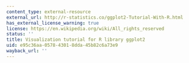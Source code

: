 ```yaml
---
content_type: external-resource
external_url: http://r-statistics.co/ggplot2-Tutorial-With-R.html
has_external_license_warning: true
license: https://en.wikipedia.org/wiki/All_rights_reserved
status: ''
title: Visualization tutorial for R library ggplot2
uid: e95c36aa-0578-4301-8dda-45b82c6a73e9
wayback_url: ''
---
```

